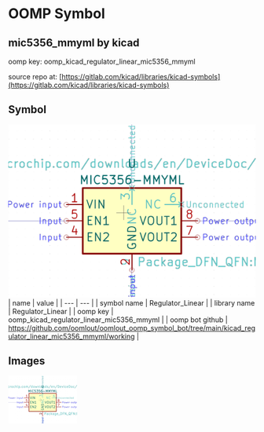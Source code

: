 # OOMP Symbol  
## mic5356_mmyml  by kicad  
  
oomp key: oomp_kicad_regulator_linear_mic5356_mmyml  
  
source repo at: [https://gitlab.com/kicad/libraries/kicad-symbols](https://gitlab.com/kicad/libraries/kicad-symbols)  
## Symbol  
  
[![working.png](working_600.png)](working.png)  
| name | value | 
| --- | --- | 
| symbol name | Regulator_Linear | 
| library name | Regulator_Linear | 
| oomp key | oomp_kicad_regulator_linear_mic5356_mmyml | 
| oomp bot github | https://github.com/oomlout/oomlout_oomp_symbol_bot/tree/main/kicad_regulator_linear_mic5356_mmyml/working | 
## Images  
  
[![working.png](working_140.png)](working.png)  

